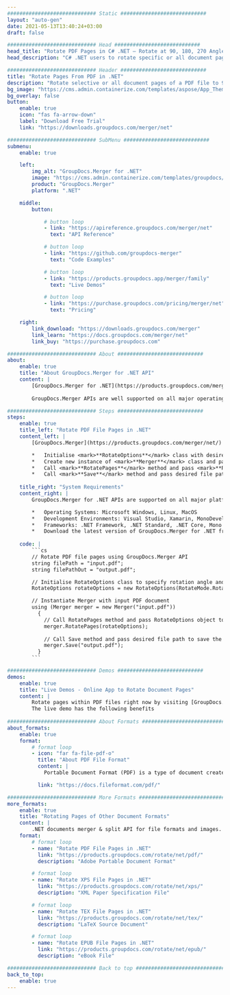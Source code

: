 ```yaml
---
############################# Static ############################
layout: "auto-gen"
date: 2021-05-13T13:40:24+03:00
draft: false

############################# Head ############################
head_title: "Rotate PDF Pages in C# .NET – Rotate at 90, 180, 270 Angle"
head_description: "C# .NET users to rotate specific or all document pages of a PDF file at 90, 180, 270 rotation angle using documents merger and split API."

############################# Header ############################
title: "Rotate Pages From PDF in .NET"
description: "Rotate selective or all document pages of a PDF file to 90, 180 or 270 rotation angle using documents merger & split API for .NET (C#, ASP.NET, VB.NET, .NET Core) applications."
bg_image: "https://cms.admin.containerize.com/templates/aspose/App_Themes/V3/images/bg/header1.png"
bg_overlay: false
button:
    enable: true
    icon: "fas fa-arrow-down"
    label: "Download Free Trial"
    link: "https://downloads.groupdocs.com/merger/net"

############################# SubMenu ############################
submenu:
    enable: true

    left:
        img_alt: "GroupDocs.Merger for .NET"
        image: "https://cms.admin.containerize.com/templates/groupdocs/images/product-logos/90x90-noborder/groupdocs-merger-net.png"
        product: "GroupDocs.Merger"
        platform: ".NET"

    middle:
        button:

            # button loop
            - link: "https://apireference.groupdocs.com/merger/net"
              text: "API Reference"

            # button loop
            - link: "https://github.com/groupdocs-merger"
              text: "Code Examples"

            # button loop
            - link: "https://products.groupdocs.app/merger/family"
              text: "Live Demos"

            # button loop
            - link: "https://purchase.groupdocs.com/pricing/merger/net"
              text: "Pricing"

    right:
        link_download: "https://downloads.groupdocs.com/merger"
        link_learn: "https://docs.groupdocs.com/merger/net"
        link_buy: "https://purchase.groupdocs.com"

############################# About ############################
about:
    enable: true
    title: "About GroupDocs.Merger for .NET API"
    content: |
        [GroupDocs.Merger for .NET](https://products.groupdocs.com/merger/net/) offers a simple solution to safely merge, split, move, remove, extract, swap & rotate between a wide range of document formats including PDF, Microsoft Office (Word, Excel, PowerPoint, OneNote), OpenDocument, HTML and many others within .NET applications. By adding just a few lines of the code, perform several document operations such as move, remove, rotate, swap, extract or change the orientation of pages within the documents. The documents merging API also supports previewing document pages as an image to analyse the document structure, formatting and content on the page.
        
        GroupDocs.Merger APIs are well supported on all major operating systems and platforms including .NET Framework, .NET Standard, .NET Core, Mono and Xamarin.

############################# Steps ############################
steps:
    enable: true
    title_left: "Rotate PDF File Pages in .NET"
    content_left: |
        [GroupDocs.Merger](https://products.groupdocs.com/merger/net/) makes it easy for .NET developers to rotate some specific or all pages within a PDF file at 90, 180 or 270 rotation angle by implementing a few easy steps.

        *   Initialise <mark>**RotateOptions**</mark> class with desired rotation angle and page numbers.
        *   Create new instance of <mark>**Merger**</mark> class and pass source document path as a constructor parameter.
        *   Call <mark>**RotatePages**</mark> method and pass <mark>**RotateOptions**</mark> object to it.
        *   Call <mark>**Save**</mark> method and pass desired file path to save resultant document.
        
    title_right: "System Requirements"
    content_right: |
        GroupDocs.Merger for .NET APIs are supported on all major platforms and operating systems. Before executing the code below, please make sure that you have the following prerequisites installled on your system.

        *   Operating Systems: Microsoft Windows, Linux, MacOS
        *   Development Environments: Visual Studio, Xamarin, MonoDevelop
        *   Frameworks: .NET Framework, .NET Standard, .NET Core, Mono
        *   Download the latest version of GroupDocs.Merger for .NET from [Nuget](https://www.nuget.org/packages/GroupDocs.Merger)
        
    code: |
        ```cs
        // Rotate PDF file pages using GroupDocs.Merger API
        string filePath = "input.pdf";
        string filePathOut = "output.pdf";

        // Initialise RotateOptions class to specify rotation angle and page numbers
        RotateOptions rotateOptions = new RotateOptions(RotateMode.Rotate180, new int[] { 2, 3, 6 });

        // Instantiate Merger with input PDF document
        using (Merger merger = new Merger("input.pdf"))
          {
            // Call RotatePages method and pass RotateOptions object to it
            merger.RotatePages(rotateOptions);
            
            // Call Save method and pass desired file path to save the output document
            merger.Save("output.pdf");
          }
        ```

############################# Demos ############################
demos:
    enable: true
    title: "Live Demos - Online App to Rotate Document Pages"
    content: |
        Rotate pages within PDF files right now by visiting [GroupDocs.Merger Live Demos](https://products.groupdocs.app/merger/family) website.  
        The live demo has the following benefits
        
############################# About Formats ############################
about_formats:
    enable: true
    format:
        # format loop
        - icon: "far fa-file-pdf-o"
          title: "About PDF File Format"
          content: |
            Portable Document Format (PDF) is a type of document created by Adobe back in 1990s. The purpose of this file format was to introduce a standard for representation of documents and other reference material in a format that is independent of application software, hardware as well as Operating System. The PDF file format has full capability to contain information like text, images, hyperlinks, form-fields, rich media, digital signatures, attachments, metadata, Geospatial features and 3D objects in it that can become as part of source document. In most of the cases, existing documents are converted to PDF rather than creating a new PDF from scratch. But that doesn’t mean there are no software for creation or manipulation of PDF files.

          link: "https://docs.fileformat.com/pdf/"

############################# More Formats ############################
more_formats:
    enable: true
    title: "Rotating Pages of Other Document Formats"
    content: |
        .NET documents merger & split API for file formats and images. Rotate pages of some of the popular file formats as stated below.
    format: 
        # format loop
        - name: "Rotate PDF File Pages in .NET"
          link: "https://products.groupdocs.com/rotate/net/pdf/"
          description: "Adobe Portable Document Format"

        # format loop
        - name: "Rotate XPS File Pages in .NET"
          link: "https://products.groupdocs.com/rotate/net/xps/"
          description: "XML Paper Specification File"

        # format loop
        - name: "Rotate TEX File Pages in .NET"
          link: "https://products.groupdocs.com/rotate/net/tex/"
          description: "LaTeX Source Document"

        # format loop
        - name: "Rotate EPUB File Pages in .NET"
          link: "https://products.groupdocs.com/rotate/net/epub/"
          description: "eBook File"          

############################# Back to top ###############################
back_to_top:
    enable: true
---
```

